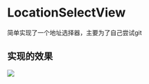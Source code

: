 # LocationSelectView
简单实现了一个地址选择器，主要为了自己尝试git
## 实现的效果
![](https://github.com/JagainChen/JagainLocationSelectView/master/ScreenShot.png)  
